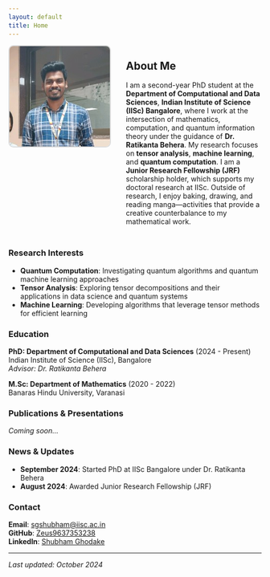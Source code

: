 ```yaml
---
layout: default
title: Home
---
```


<div style="display: flex; align-items: flex-start; gap: 30px; margin-bottom: 30px;">
  <div style="flex-shrink: 0;">
    <img src="assets/images/profile.png" alt="Shubham Ghodake" width="200" height="200" style="object-fit: cover; border: 2px solid #ddd; border-radius: 10px;">
  </div>
  <div>
    <!-- <h1 style="margin-top: 0;">Shubham S. Ghodake</h1> -->
    <h2>About Me</h2>
    <p>I am a second-year PhD student at the <strong>Department of Computational and Data Sciences</strong>, <strong>Indian Institute of Science (IISc) Bangalore</strong>, where I work at the intersection of mathematics, computation, and quantum information theory under the guidance of <strong>Dr. Ratikanta Behera</strong>. My research focuses on <strong>tensor analysis</strong>, <strong>machine learning</strong>, and <strong>quantum computation</strong>. I am a <strong>Junior Research Fellowship (JRF)</strong> scholarship holder, which supports my doctoral research at IISc. Outside of research, I enjoy baking, drawing, and reading manga—activities that provide a creative counterbalance to my mathematical work.</p>
  </div>
</div>

### Research Interests
- **Quantum Computation**: Investigating quantum algorithms and quantum machine learning approaches
- **Tensor Analysis**: Exploring tensor decompositions and their applications in data science and quantum systems
- **Machine Learning**: Developing algorithms that leverage tensor methods for efficient learning

### Education
**PhD: Department of Computational and Data Sciences** (2024 - Present)  
Indian Institute of Science (IISc), Bangalore  
*Advisor: Dr. Ratikanta Behera*

**M.Sc: Department of Mathematics** (2020 - 2022)  
Banaras Hindu University, Varanasi

### Publications & Presentations
*Coming soon...*

### News & Updates
- **September 2024**: Started PhD at IISc Bangalore under Dr. Ratikanta Behera
- **August 2024**: Awarded Junior Research Fellowship (JRF)

### Contact
**Email**: [sgshubham@iisc.ac.in](mailto:sgshubham@iisc.ac.in)  
**GitHub**: [Zeus9637353238](https://github.com/Shubhamghodake000)  
**LinkedIn**: [Shubham Ghodake](https://linkedin.com/in/shubham-ghodake-2b7a221b1)

---
*Last updated: October 2024*
